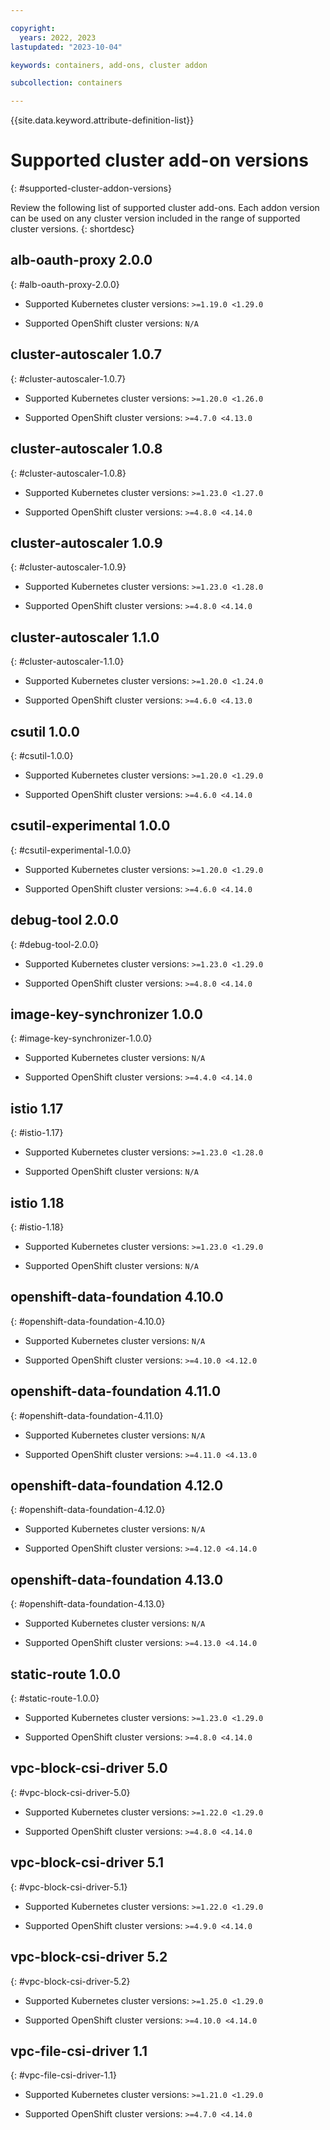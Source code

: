 ```yaml
---

copyright: 
  years: 2022, 2023
lastupdated: "2023-10-04"

keywords: containers, add-ons, cluster addon

subcollection: containers

---
```


{{site.data.keyword.attribute-definition-list}}

# Supported cluster add-on versions
{: #supported-cluster-addon-versions}

Review the following list of supported cluster add-ons. Each addon version can be used on any cluster version included in the range of supported cluster versions. 
{: shortdesc}







## alb-oauth-proxy 2.0.0 
{: #alb-oauth-proxy-2.0.0}

- Supported Kubernetes cluster versions: `>=1.19.0 <1.29.0`

- Supported OpenShift cluster versions:  `N/A` 




## cluster-autoscaler 1.0.7 
{: #cluster-autoscaler-1.0.7}

- Supported Kubernetes cluster versions: `>=1.20.0 <1.26.0`

- Supported OpenShift cluster versions: `>=4.7.0 <4.13.0`




## cluster-autoscaler 1.0.8 
{: #cluster-autoscaler-1.0.8}

- Supported Kubernetes cluster versions: `>=1.23.0 <1.27.0`

- Supported OpenShift cluster versions: `>=4.8.0 <4.14.0`




## cluster-autoscaler 1.0.9 
{: #cluster-autoscaler-1.0.9}

- Supported Kubernetes cluster versions: `>=1.23.0 <1.28.0`

- Supported OpenShift cluster versions: `>=4.8.0 <4.14.0`




## cluster-autoscaler 1.1.0 
{: #cluster-autoscaler-1.1.0}

- Supported Kubernetes cluster versions: `>=1.20.0 <1.24.0`

- Supported OpenShift cluster versions: `>=4.6.0 <4.13.0`




## csutil 1.0.0 
{: #csutil-1.0.0}

- Supported Kubernetes cluster versions: `>=1.20.0 <1.29.0`

- Supported OpenShift cluster versions: `>=4.6.0 <4.14.0`




## csutil-experimental 1.0.0 
{: #csutil-experimental-1.0.0}

- Supported Kubernetes cluster versions: `>=1.20.0 <1.29.0`

- Supported OpenShift cluster versions: `>=4.6.0 <4.14.0`




## debug-tool 2.0.0 
{: #debug-tool-2.0.0}

- Supported Kubernetes cluster versions: `>=1.23.0 <1.29.0`

- Supported OpenShift cluster versions: `>=4.8.0 <4.14.0`




## image-key-synchronizer 1.0.0 
{: #image-key-synchronizer-1.0.0}

- Supported Kubernetes cluster versions:  `N/A` 

- Supported OpenShift cluster versions: `>=4.4.0 <4.14.0`




## istio 1.17 
{: #istio-1.17}

- Supported Kubernetes cluster versions: `>=1.23.0 <1.28.0`

- Supported OpenShift cluster versions:  `N/A` 




## istio 1.18 
{: #istio-1.18}

- Supported Kubernetes cluster versions: `>=1.23.0 <1.29.0`

- Supported OpenShift cluster versions:  `N/A` 




## openshift-data-foundation 4.10.0 
{: #openshift-data-foundation-4.10.0}

- Supported Kubernetes cluster versions:  `N/A` 

- Supported OpenShift cluster versions: `>=4.10.0 <4.12.0`




## openshift-data-foundation 4.11.0 
{: #openshift-data-foundation-4.11.0}

- Supported Kubernetes cluster versions:  `N/A` 

- Supported OpenShift cluster versions: `>=4.11.0 <4.13.0`




## openshift-data-foundation 4.12.0 
{: #openshift-data-foundation-4.12.0}

- Supported Kubernetes cluster versions:  `N/A` 

- Supported OpenShift cluster versions: `>=4.12.0 <4.14.0`




## openshift-data-foundation 4.13.0 
{: #openshift-data-foundation-4.13.0}

- Supported Kubernetes cluster versions:  `N/A` 

- Supported OpenShift cluster versions: `>=4.13.0 <4.14.0`




## static-route 1.0.0 
{: #static-route-1.0.0}

- Supported Kubernetes cluster versions: `>=1.23.0 <1.29.0`

- Supported OpenShift cluster versions: `>=4.8.0 <4.14.0`




## vpc-block-csi-driver 5.0 
{: #vpc-block-csi-driver-5.0}

- Supported Kubernetes cluster versions: `>=1.22.0 <1.29.0`

- Supported OpenShift cluster versions: `>=4.8.0 <4.14.0`




## vpc-block-csi-driver 5.1 
{: #vpc-block-csi-driver-5.1}

- Supported Kubernetes cluster versions: `>=1.22.0 <1.29.0`

- Supported OpenShift cluster versions: `>=4.9.0 <4.14.0`




## vpc-block-csi-driver 5.2 
{: #vpc-block-csi-driver-5.2}

- Supported Kubernetes cluster versions: `>=1.25.0 <1.29.0`

- Supported OpenShift cluster versions: `>=4.10.0 <4.14.0`




## vpc-file-csi-driver 1.1 
{: #vpc-file-csi-driver-1.1}

- Supported Kubernetes cluster versions: `>=1.21.0 <1.29.0`

- Supported OpenShift cluster versions: `>=4.7.0 <4.14.0`








